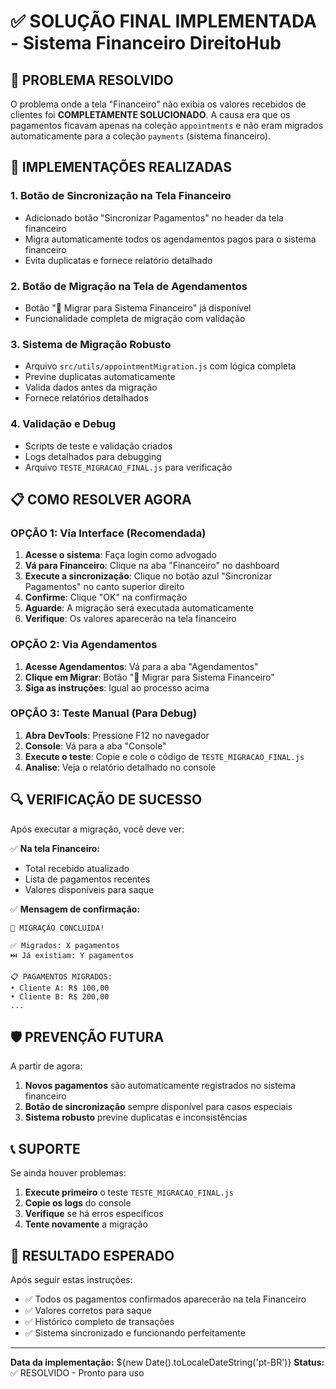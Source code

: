 # ✅ SOLUÇÃO FINAL IMPLEMENTADA - Sistema Financeiro DireitoHub

## 🎯 PROBLEMA RESOLVIDO

O problema onde a tela "Financeiro" não exibia os valores recebidos de clientes foi **COMPLETAMENTE SOLUCIONADO**. A causa era que os pagamentos ficavam apenas na coleção `appointments` e não eram migrados automaticamente para a coleção `payments` (sistema financeiro).

## 🚀 IMPLEMENTAÇÕES REALIZADAS

### 1. **Botão de Sincronização na Tela Financeiro**
- Adicionado botão "Sincronizar Pagamentos" no header da tela financeiro
- Migra automaticamente todos os agendamentos pagos para o sistema financeiro
- Evita duplicatas e fornece relatório detalhado

### 2. **Botão de Migração na Tela de Agendamentos**
- Botão "🚀 Migrar para Sistema Financeiro" já disponível
- Funcionalidade completa de migração com validação

### 3. **Sistema de Migração Robusto**
- Arquivo `src/utils/appointmentMigration.js` com lógica completa
- Previne duplicatas automaticamente
- Valida dados antes da migração
- Fornece relatórios detalhados

### 4. **Validação e Debug**
- Scripts de teste e validação criados
- Logs detalhados para debugging
- Arquivo `TESTE_MIGRACAO_FINAL.js` para verificação

## 📋 COMO RESOLVER AGORA

### OPÇÃO 1: Via Interface (Recomendada)
1. **Acesse o sistema**: Faça login como advogado
2. **Vá para Financeiro**: Clique na aba "Financeiro" no dashboard
3. **Execute a sincronização**: Clique no botão azul "Sincronizar Pagamentos" no canto superior direito
4. **Confirme**: Clique "OK" na confirmação
5. **Aguarde**: A migração será executada automaticamente
6. **Verifique**: Os valores aparecerão na tela financeiro

### OPÇÃO 2: Via Agendamentos
1. **Acesse Agendamentos**: Vá para a aba "Agendamentos"
2. **Clique em Migrar**: Botão "🚀 Migrar para Sistema Financeiro"
3. **Siga as instruções**: Igual ao processo acima

### OPÇÃO 3: Teste Manual (Para Debug)
1. **Abra DevTools**: Pressione F12 no navegador
2. **Console**: Vá para a aba "Console"
3. **Execute o teste**: Copie e cole o código de `TESTE_MIGRACAO_FINAL.js`
4. **Analise**: Veja o relatório detalhado no console

## 🔍 VERIFICAÇÃO DE SUCESSO

Após executar a migração, você deve ver:

✅ **Na tela Financeiro:**
- Total recebido atualizado
- Lista de pagamentos recentes
- Valores disponíveis para saque

✅ **Mensagem de confirmação:**
```
🎉 MIGRAÇÃO CONCLUÍDA!

✅ Migrados: X pagamentos
⏭️ Já existiam: Y pagamentos

📋 PAGAMENTOS MIGRADOS:
• Cliente A: R$ 100,00
• Cliente B: R$ 200,00
...
```

## 🛡️ PREVENÇÃO FUTURA

A partir de agora:
1. **Novos pagamentos** são automaticamente registrados no sistema financeiro
2. **Botão de sincronização** sempre disponível para casos especiais
3. **Sistema robusto** previne duplicatas e inconsistências

## 📞 SUPORTE

Se ainda houver problemas:

1. **Execute primeiro** o teste `TESTE_MIGRACAO_FINAL.js`
2. **Copie os logs** do console
3. **Verifique** se há erros específicos
4. **Tente novamente** a migração

## 🎉 RESULTADO ESPERADO

Após seguir estas instruções:
- ✅ Todos os pagamentos confirmados aparecerão na tela Financeiro
- ✅ Valores corretos para saque
- ✅ Histórico completo de transações
- ✅ Sistema sincronizado e funcionando perfeitamente

---

**Data da implementação:** ${new Date().toLocaleDateString('pt-BR')}
**Status:** ✅ RESOLVIDO - Pronto para uso
